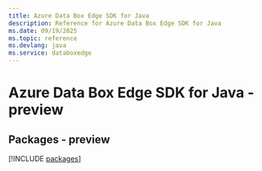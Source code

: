 ```yaml
---
title: Azure Data Box Edge SDK for Java
description: Reference for Azure Data Box Edge SDK for Java
ms.date: 09/19/2025
ms.topic: reference
ms.devlang: java
ms.service: databoxedge
---
```

# Azure Data Box Edge SDK for Java - preview
## Packages - preview
[!INCLUDE [packages](data-box-edge-index.md)]